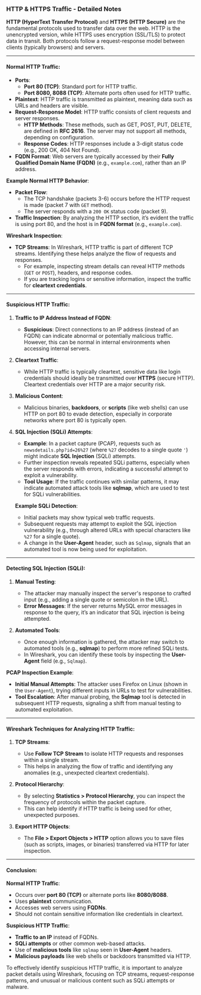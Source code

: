 ### HTTP & HTTPS Traffic - Detailed Notes

**HTTP (HyperText Transfer Protocol)** and **HTTPS (HTTP Secure)** are the fundamental protocols used to transfer data over the web. HTTP is the unencrypted version, while HTTPS uses encryption (SSL/TLS) to protect data in transit. Both protocols follow a request-response model between clients (typically browsers) and servers.

---

#### **Normal HTTP Traffic**:

- **Ports**:
    - **Port 80 (TCP)**: Standard port for HTTP traffic.
    - **Port 8080, 8088 (TCP)**: Alternate ports often used for HTTP traffic.
- **Plaintext**: HTTP traffic is transmitted as plaintext, meaning data such as URLs and headers are visible.
- **Request-Response Model**: HTTP traffic consists of client requests and server responses.
    - **HTTP Methods**: These methods, such as GET, POST, PUT, DELETE, are defined in **RFC 2616**. The server may not support all methods, depending on configuration.
    - **Response Codes**: HTTP responses include a 3-digit status code (e.g., 200 OK, 404 Not Found).
- **FQDN Format**: Web servers are typically accessed by their **Fully Qualified Domain Name (FQDN)** (e.g., `example.com`), rather than an IP address.

**Example Normal HTTP Behavior**:

- **Packet Flow**:
    - The TCP handshake (packets 3-6) occurs before the HTTP request is made (packet 7 with `GET` method).
    - The server responds with a `200 OK` status code (packet 9).
- **Traffic Inspection**: By analyzing the HTTP section, it’s evident the traffic is using port 80, and the host is in **FQDN format** (e.g., `example.com`).

**Wireshark Inspection**:

- **TCP Streams**: In Wireshark, HTTP traffic is part of different TCP streams. Identifying these helps analyze the flow of requests and responses.
    - For example, inspecting stream details can reveal HTTP methods (`GET` or `POST`), headers, and response codes.
    - If you are tracking logins or sensitive information, inspect the traffic for **cleartext credentials**.

---

#### **Suspicious HTTP Traffic**:

1. **Traffic to IP Address Instead of FQDN**:
    
    - **Suspicious**: Direct connections to an IP address (instead of an FQDN) can indicate abnormal or potentially malicious traffic. However, this can be normal in internal environments when accessing internal servers.
2. **Cleartext Traffic**:
    
    - While HTTP traffic is typically cleartext, sensitive data like login credentials should ideally be transmitted over **HTTPS** (secure HTTP). Cleartext credentials over HTTP are a major security risk.
3. **Malicious Content**:
    
    - Malicious binaries, **backdoors**, or **scripts** (like web shells) can use HTTP on port 80 to evade detection, especially in corporate networks where port 80 is typically open.
4. **SQL Injection (SQLi) Attempts**:
    
    - **Example**: In a packet capture (PCAP), requests such as `newsdetails.php?id=26%27` (where `%27` decodes to a single quote `'`) might indicate **SQL Injection** (SQLi) attempts.
    - Further inspection reveals repeated SQLi patterns, especially when the server responds with errors, indicating a successful attempt to exploit a vulnerability.
    - **Tool Usage**: If the traffic continues with similar patterns, it may indicate automated attack tools like **sqlmap**, which are used to test for SQLi vulnerabilities.
    
    **Example SQLi Detection**:
    
    - Initial packets may show typical web traffic requests.
    - Subsequent requests may attempt to exploit the SQL injection vulnerability (e.g., through altered URLs with special characters like `%27` for a single quote).
    - A change in the **User-Agent** header, such as `Sqlmap`, signals that an automated tool is now being used for exploitation.

---

#### **Detecting SQL Injection (SQLi)**:

1. **Manual Testing**:
    
    - The attacker may manually inspect the server's response to crafted input (e.g., adding a single quote or semicolon in the URL).
    - **Error Messages**: If the server returns MySQL error messages in response to the query, it’s an indicator that SQL injection is being attempted.
2. **Automated Tools**:
    
    - Once enough information is gathered, the attacker may switch to automated tools (e.g., **sqlmap**) to perform more refined SQLi tests.
    - In Wireshark, you can identify these tools by inspecting the **User-Agent** field (e.g., `Sqlmap`).

**PCAP Inspection Example**:

- **Initial Manual Attempts**: The attacker uses Firefox on Linux (shown in the `User-Agent`), trying different inputs in URLs to test for vulnerabilities.
- **Tool Escalation**: After manual probing, the **Sqlmap** tool is detected in subsequent HTTP requests, signaling a shift from manual testing to automated exploitation.

---

#### **Wireshark Techniques for Analyzing HTTP Traffic**:

1. **TCP Streams**:
    
    - Use **Follow TCP Stream** to isolate HTTP requests and responses within a single stream.
    - This helps in analyzing the flow of traffic and identifying any anomalies (e.g., unexpected cleartext credentials).
2. **Protocol Hierarchy**:
    
    - By selecting **Statistics > Protocol Hierarchy**, you can inspect the frequency of protocols within the packet capture.
    - This can help identify if HTTP traffic is being used for other, unexpected purposes.
3. **Export HTTP Objects**:
    
    - The **File > Export Objects > HTTP** option allows you to save files (such as scripts, images, or binaries) transferred via HTTP for later inspection.

---

#### **Conclusion**:

**Normal HTTP Traffic**:

- Occurs over **port 80 (TCP)** or alternate ports like **8080/8088**.
- Uses **plaintext** communication.
- Accesses web servers using **FQDNs**.
- Should not contain sensitive information like credentials in cleartext.

**Suspicious HTTP Traffic**:

- **Traffic to an IP** instead of FQDNs.
- **SQLi attempts** or other common web-based attacks.
- Use of **malicious tools** like `sqlmap` seen in **User-Agent** headers.
- **Malicious payloads** like web shells or backdoors transmitted via HTTP.

To effectively identify suspicious HTTP traffic, it is important to analyze packet details using Wireshark, focusing on TCP streams, request-response patterns, and unusual or malicious content such as SQLi attempts or malware.
